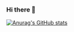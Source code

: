### Hi there 👋

[![Anurag's GitHub stats](https://github-readme-stats.vercel.app/api?username=fahreddinsvndr)](https://github.com/anuraghazra/github-readme-stats)
